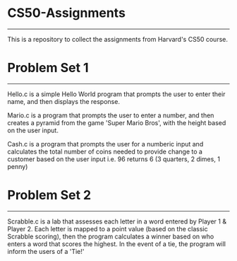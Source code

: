 # CS50-Assignments

---

This is a repository to collect the assignments from Harvard's CS50 course.

# Problem Set 1

---

Hello.c is a simple Hello World program that prompts the user to enter their name, and then displays the response.

Mario.c is a program that prompts the user to enter a number, and then creates a pyramid from the game 'Super Mario Bros', with the height based on the user input.

Cash.c is a program that prompts the user for a numberic input and calculates the total number of coins needed to provide change to a customer based on the user input i.e. 96 returns 6 (3 quarters, 2 dimes, 1 penny)


# Problem Set 2

---

Scrabble.c is a lab that assesses each letter in a word entered by Player 1 & Player 2.  Each letter is mapped to a point value (based on the classic Scrabble scoring), then the program calculates a winner based on who enters a word that scores the highest.  In the event of a tie, the program will inform the users of a 'Tie!'

